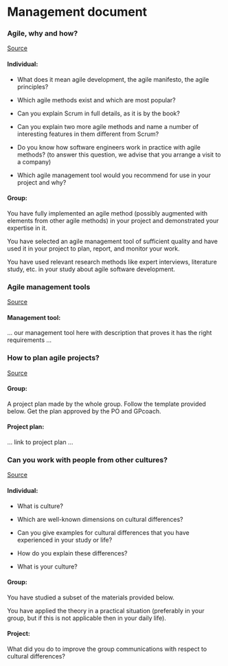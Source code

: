 # Management document
### Agile, why and how?
[Source](https://fhict.instructure.com/courses/13025/pages/project-management-agile-why-and-how?module_item_id=916357)
#### Individual:
* What does it mean agile development, the agile manifesto, the agile principles?

* Which agile methods exist and which are most popular?

* Can you explain Scrum in full details, as it is by the book?

* Can you explain two more agile methods and name a number of interesting features in them different from Scrum?

* Do you know how software engineers work in practice with agile methods? (to answer this question, we advise that you arrange a visit to a company)

* Which agile management tool would you recommend for use in your project and why?


#### Group: 
You have fully implemented an agile method (possibly augmented with elements from other agile methods) in your project and demonstrated your expertise in it.

You have selected an agile management tool of sufficient quality and have used it in your project to plan, report, and monitor your work.

You have used relevant research methods like expert interviews, literature study, etc. in your study about agile software development.

### Agile management tools
[Source](https://fhict.instructure.com/courses/13025/pages/project-management-agile-management-tools?module_item_id=916358)
#### Management tool:
… our management tool here with description that proves it has the right requirements …

### How to plan agile projects?
[Source](https://fhict.instructure.com/courses/13025/pages/project-management-how-to-plan-in-agile-projects?module_item_id=916359)
#### Group: 
A project plan made by the whole group. Follow the template provided below. Get the plan approved by the PO and GPcoach.

#### Project plan:
… link to project plan …

### Can you work with people from other cultures?
[Source](https://fhict.instructure.com/courses/13025/pages/group-management-can-you-work-with-people-from-other-cultures?module_item_id=916360)
#### Individual:
* What is culture?

* Which are well-known dimensions on cultural differences?

* Can you give examples for cultural differences that you have experienced in your study or life?

* How do you explain these differences?

* What is your culture?


#### Group:
You have studied a subset of the materials provided below.

You have applied the theory in a practical situation (preferably in your group, but if this is not applicable then in your daily life).


#### Project:
What did you do to improve the group communications with respect to cultural differences?

